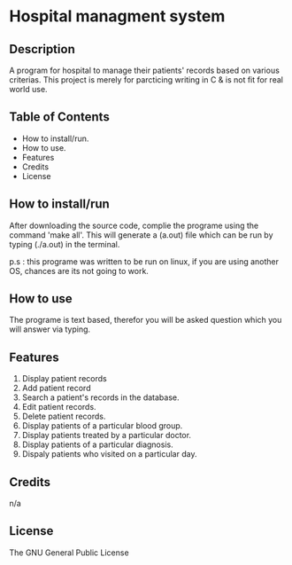 # Hospital managment system #

##  Description ##
A program for hospital to manage their patients' records based on various criterias. This project is merely for parcticing writing in C & is not fit for real world use.

## Table of Contents ##
- How to install/run.
- How to use.
- Features
- Credits
- License

## How to install/run ##
After downloading the source code, complie the programe using the command 'make all'. This will generate a (a.out) file which can be run by typing (./a.out) in the terminal.

p.s : this programe was written to be run on linux, if you are using another OS, chances are its not going to work.

## How to use ##
The programe is text based, therefor you will be asked question which you will answer via typing.

## Features ##
1. Display patient records
2. Add patient record
3. Search a patient's records in the database.
4. Edit patient records.
5. Delete patient records.
6. Display patients of a particular blood group.
7. Display patients treated by a particular doctor.
8. Display patients of a particular diagnosis.
9. Dispaly patients who visited on a particular day.

## Credits ##
n/a

## License ##
The GNU General Public License
